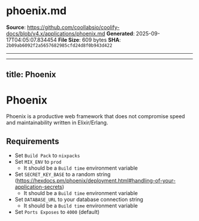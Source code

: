 # phoenix.md

**Source**: https://github.com/coollabsio/coolify-docs/blob/v4.x/applications/phoenix.md
**Generated**: 2025-09-17T04:05:07.834454
**File Size**: 609 bytes
**SHA**: `2b09ab6092f2a5657682985cfd24d8f0b943d422`

---

---
title: Phoenix
---

# Phoenix

Phoenix is a productive web framework that does not compromise speed and maintainability written in Elixir/Erlang.

## Requirements

- Set `Build Pack` to `nixpacks`
- Set `MIX_ENV` to `prod`
  - It should be a `Build time` environment variable
- Set `SECRET_KEY_BASE` to a random string (https://hexdocs.pm/phoenix/deployment.html#handling-of-your-application-secrets)
  - It should be a `Build time` environment variable
- Set `DATABASE_URL` to your database connection string
  - It should be a `Build time` environment variable
- Set `Ports Exposes` to `4000` (default) 
